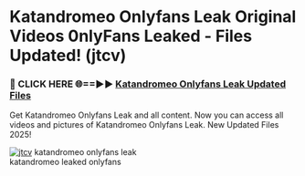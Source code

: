 # Katandromeo Onlyfans Leak Original Videos 0nlyFans Leaked - Files Updated! (jtcv)

<h3>🔴 CLICK HERE 🌐==►► <a href="https://tinyurl.com/2wckxsce" rel="nofollow">Katandromeo Onlyfans Leak Updated Files</a></h3>

Get Katandromeo Onlyfans Leak and all content. Now you can access all videos and pictures of Katandromeo Onlyfans Leak. New Updated Files 2025!

[![jtcv](https://i.imgur.com/AFduVYN.gif)](https://tinyurl.com/2wckxsce)
katandromeo onlyfans leak<br>
katandromeo leaked onlyfans
